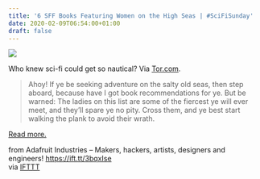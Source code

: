 ```yaml
---
title: '6 SFF Books Featuring Women on the High Seas | #SciFiSunday'
date: 2020-02-09T06:54:00+01:00
draft: false
---
```


![](https://cdn-blog.adafruit.com/uploads/2020/02/Anne-Bonny.jpg)

Who knew sci-fi could get so nautical? Via [Tor.com](https://www.tor.com/2020/02/04/6-sff-books-featuring-women-on-the-high-seas/).

> Ahoy! If ye be seeking adventure on the salty old seas, then step aboard, because have I got book recommendations for ye. But be warned: The ladies on this list are some of the fiercest ye will ever meet, and they’ll spare ye no pity. Cross them, and ye best start walking the plank to avoid their wrath.

[Read more.](https://www.tor.com/2020/02/04/6-sff-books-featuring-women-on-the-high-seas/)

  
  
from Adafruit Industries – Makers, hackers, artists, designers and engineers! https://ift.tt/3bqxIse  
via [IFTTT](https://ifttt.com/?ref=da&site=blogger)